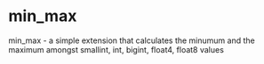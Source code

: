 # min_max
min_max - a simple extension that calculates the minumum and the maximum amongst smallint, int, bigint, float4, float8 values
